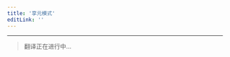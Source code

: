 ```yaml
---
title: '享元模式'
editLink: ''
---
```


<script setup>
import ArticleTitle from '../components/ArticleTitle.vue'
</script>

<article-title title="享元模式" sub="处理相同对象时重用现有实例" />

---

> 翻译正在进行中...
